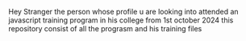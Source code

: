 Hey Stranger the person whose profile u are looking into attended an javascript training program in his college from 1st october 2024
this repository consist of all the prograsm and his training files
